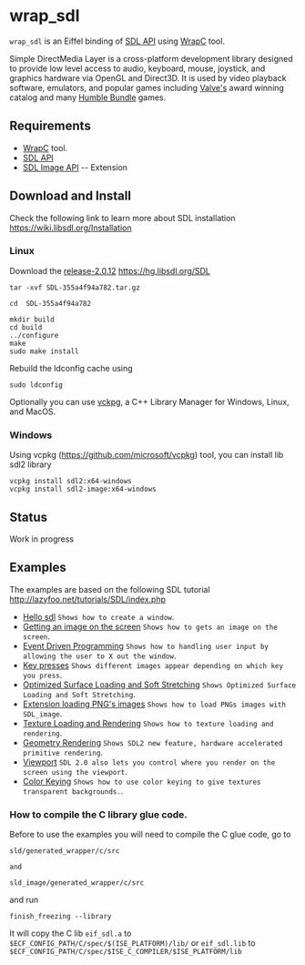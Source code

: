 # wrap_sdl
`wrap_sdl` is an Eiffel binding of [SDL API](https://www.libsdl.org/) 
using [WrapC](https://github.com/eiffel-wrap-c/WrapC) tool.

Simple DirectMedia Layer is a cross-platform development library designed to provide low level access to audio, keyboard, mouse, joystick, and graphics hardware via OpenGL and Direct3D. It is used by video playback software, emulators, and popular games including [Valve's](http://valvesoftware.com/) award winning catalog and many [Humble Bundle](https://www.humblebundle.com/) games. 


## Requirements 

*  [WrapC](https://github.com/eiffel-wrap-c/WrapC) tool.
*  [SDL API](https://www.libsdl.org/) 
*  [SDL Image API](https://www.libsdl.org/projects/SDL_image/) -- Extension 

## Download and  Install
Check the following link to learn more about SDL installation https://wiki.libsdl.org/Installation

### Linux

Download the [release-2.0.12](https://hg.libsdl.org/SDL/rev/355a4f94a782)  https://hg.libsdl.org/SDL
	
	tar -xvf SDL-355a4f94a782.tar.gz

	cd  SDL-355a4f94a782

	mkdir build
	cd build
	../configure
	make
	sudo make install

Rebuild the ldconfig cache using
 
 	sudo ldconfig 
 
Optionally you can use [vckpg](https://github.com/Microsoft/vcpkg), a C++ Library Manager for Windows, Linux, and MacOS.

### Windows

Using vcpkg (https://github.com/microsoft/vcpkg) tool, you can install lib sdl2 library

	vcpkg install sdl2:x64-windows
	vcpkg install sdl2-image:x64-windows

## Status

Work in progress


## Examples
The examples are based on the following SDL tutorial  http://lazyfoo.net/tutorials/SDL/index.php

* [Hello sdl](examples/01_hello_sdl)   												`Shows how to create a window`.
* [Getting an image on the screen](examples/02_getting_an_image_on_the_screen)   	`Shows how to gets an image on the screen`.
* [Event Driven Programming](examples/03_event_driven_programming)   				`Shows how to handling user input by allowing the user to X out the window`.
* [Key presses](examples/04_key_presses)   											`Shows different images appear depending on which key you press`.
* [Optimized Surface Loading and Soft Stretching](examples/05_optimized_surface_loading_and_soft_stretching)   		`Shows Optimized Surface Loading and Soft Stretching`.
* [Extension loading PNG's images](examples/06_extension_libraries_and_loading_other_image_formats)   		`Shows how to load PNGs images with SDL_image`.
* [Texture Loading and Rendering](examples/07_texture_loading_and_rendering)   		`Shows how to texture loading and rendering`.
* [Geometry Rendering](examples/08_geometry_rendering)   		`Shows SDL2 new feature, hardware accelerated primitive rendering`.
* [Viewport](examples/09_viewport)   		`SDL 2.0 also lets you control where you render on the screen using the viewport`.
* [Color Keying](examples/10_color_keying)   		`Shows how to use color keying to give textures transparent backgrounds.`.


### How to compile the C library glue code.

Before to use the examples you will need to compile the C glue code, go to 

	sld/generated_wrapper/c/src

	and

	sld_image/generated_wrapper/c/src

and run

	finish_freezing --library

It will copy the C lib `eif_sdl.a` to `$ECF_CONFIG_PATH/C/spec/$(ISE_PLATFORM)/lib/`  or `eif_sdl.lib`  to `$ECF_CONFIG_PATH/C/spec/$ISE_C_COMPILER/$ISE_PLATFORM/lib` 



